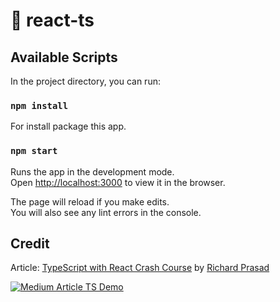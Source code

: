 # 🧢 react-ts

## Available Scripts

In the project directory, you can run:

### `npm install`

For install package this app.

### `npm start`

Runs the app in the development mode.<br />
Open [http://localhost:3000](http://localhost:3000) to view it in the browser.

The page will reload if you make edits.<br />
You will also see any lint errors in the console.

## Credit

Article:
[TypeScript with React Crash Course](https://medium.com/@richardprasad42/typescript-with-react-crash-course-7a81013a8f64)
by [Richard Prasad](https://medium.com/@richardprasad42)

[![Medium Article TS Demo](https://github-readme-stats.vercel.app/api/pin?username=richarddprasad&repo=medium-article-ts-demo&title_color=fff&icon_color=f9f9f9&text_color=9f9f9f&bg_color=282C34)](https://github.com/richarddprasad/medium-article-ts-demo)
